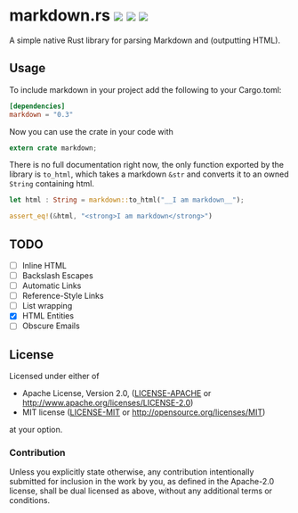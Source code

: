 markdown.rs [![](https://travis-ci.org/johannhof/markdown.rs.svg?branch=master)](https://travis-ci.org/johannhof/markdown.rs) [![](https://img.shields.io/crates/v/markdown.svg)](https://crates.io/crates/markdown) [![](https://coveralls.io/repos/johannhof/markdown.rs/badge.svg?branch=master&service=github)](https://coveralls.io/github/johannhof/markdown.rs?branch=master)
===========

A simple native Rust library for parsing Markdown and (outputting HTML).

Usage
----------

To include markdown in your project add the following to your Cargo.toml:

```toml
[dependencies]
markdown = "0.3"

```

Now you can use the crate in your code with
```rust
extern crate markdown;
```

There is no full documentation right now, the only function exported by the library is `to_html`, which takes a markdown `&str` and converts it to an owned `String` containing html.

```rust
let html : String = markdown::to_html("__I am markdown__");

assert_eq!(&html, "<strong>I am markdown</strong>")
```

TODO
----------

- [ ] Inline HTML
- [ ] Backslash Escapes
- [ ] Automatic Links
- [ ] Reference-Style Links
- [ ] List wrapping
- [x] HTML Entities
- [ ] Obscure Emails

## License

Licensed under either of

 * Apache License, Version 2.0, ([LICENSE-APACHE](LICENSE-APACHE) or http://www.apache.org/licenses/LICENSE-2.0)
 * MIT license ([LICENSE-MIT](LICENSE-MIT) or http://opensource.org/licenses/MIT)

at your option.

### Contribution

Unless you explicitly state otherwise, any contribution intentionally
submitted for inclusion in the work by you, as defined in the Apache-2.0
license, shall be dual licensed as above, without any additional terms or
conditions.
